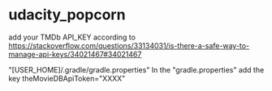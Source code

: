 # udacity_popcorn

add your TMDb API_KEY according to https://stackoverflow.com/questions/33134031/is-there-a-safe-way-to-manage-api-keys/34021467#34021467

"[USER_HOME]/.gradle/gradle.properties"
In the "gradle.properties" add the key
theMovieDBApiToken="XXXX"
